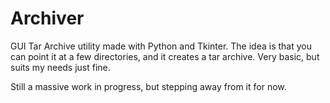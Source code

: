 # Archiver
<p>
  GUI Tar Archive utility made with Python and Tkinter. The idea is that you can point it at a few directories, and it creates a tar archive. Very basic, but suits my needs just fine.
</p>

<p>
  Still a massive work in progress, but stepping away from it for now.
</p>
